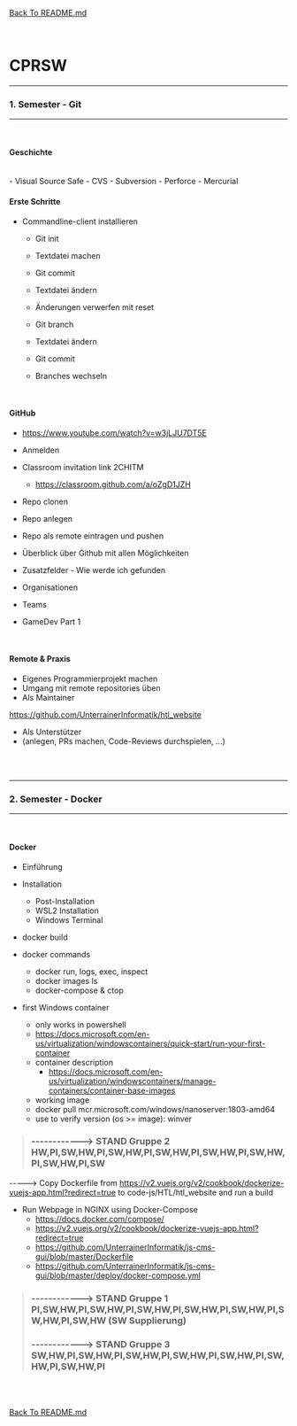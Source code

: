 [Back To README.md][back]

<br>

# CPRSW


----

###		1. Semester - Git

----

<br>

#### Geschichte
<br>
- Visual Source Safe
  - CVS
  - Subversion
  - Perforce
  - Mercurial

<br>

#### Erste Schritte

- Commandline-client installieren
  - Git init
  - Textdatei machen
  - Git commit
  - Textdatei ändern
  - Änderungen verwerfen mit reset
      			
  
  - Git branch
  - Textdatei ändern
  - Git commit
  - Branches wechseln

<br>

#### GitHub
- https://www.youtube.com/watch?v=w3jLJU7DT5E
- Anmelden
- Classroom invitation link 2CHITM
  - https://classroom.github.com/a/oZgD1JZH
- Repo clonen
- Repo anlegen
- Repo als remote eintragen und pushen
  
- Überblick über Github mit allen Möglichkeiten 
- Zusatzfelder - Wie werde ich gefunden
- Organisationen
- Teams

- GameDev Part 1

<br>

#### Remote & Praxis

- Eigenes Programmierprojekt machen
- Umgang mit remote repositories üben
- Als Maintainer

https://github.com/UnterrainerInformatik/htl_website

- Als Unterstützer
- (anlegen, PRs machen, Code-Reviews durchspielen, ...)

<br>

<br>

----

### 2. Semester - Docker

-----

<br>

#### Docker

- Einführung
- Installation
  - Post-Installation
  - WSL2 Installation
  - Windows Terminal
- docker build

- docker commands
  - docker run, logs, exec, inspect
  - docker images ls
  - docker-compose & ctop
- first Windows container
  - only works in powershell
  - https://docs.microsoft.com/en-us/virtualization/windowscontainers/quick-start/run-your-first-container
  - container description
    -  https://docs.microsoft.com/en-us/virtualization/windowscontainers/manage-containers/container-base-images
  -  working image
    - docker pull mcr.microsoft.com/windows/nanoserver:1803-amd64
  - use to verify version (os >= image): winver
> ### **------------> STAND Gruppe 2 HW,PI,SW,HW,PI,SW,HW,PI,SW,HW,PI,SW,HW,PI,SW,HW,PI,SW,HW,PI,SW**
  -----> Copy Dockerfile from https://v2.vuejs.org/v2/cookbook/dockerize-vuejs-app.html?redirect=true to code-js/HTL/htl_website and run a build
- Run Webpage in NGINX using Docker-Compose
  - https://docs.docker.com/compose/
  - https://v2.vuejs.org/v2/cookbook/dockerize-vuejs-app.html?redirect=true
  - https://github.com/UnterrainerInformatik/js-cms-gui/blob/master/Dockerfile
  - https://github.com/UnterrainerInformatik/js-cms-gui/blob/master/deploy/docker-compose.yml
> ### **------------> STAND Gruppe 1 PI,SW,HW,PI,SW,HW,PI,SW,HW,PI,SW,HW,PI,SW,HW,PI,SW,HW,PI,SW,HW (SW Supplierung)**
> ### **------------> STAND Gruppe 3 SW,HW,PI,SW,HW,PI,SW,HW,PI,SW,HW,PI,SW,HW,PI,SW,HW,PI,SW,HW,PI**

<br>

<br>

[Back To README.md][back]

[back]: https://github.com/UnterrainerInformatik/htl

